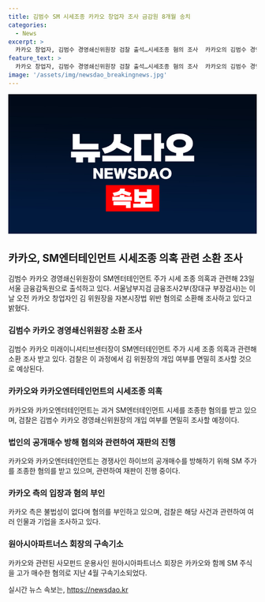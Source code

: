 ```yaml
---
title: 김범수 SM 시세조종 카카오 창업자 조사 금감원 8개월 송치
categories:
  - News
excerpt: >
  카카오 창업자, 김범수 경영쇄신위원장 검찰 출석…시세조종 혐의 조사  카카오의 김범수 경영쇄신위원장이 경쟁사 공개매수 방해를 위해 시세조종을 한 혐의로 검찰에 소환돼 조사를 받고 있다. 김 위원장의 개입 여부가 조사될 것으로 전망되며, 카카오와 카카오엔터테인먼트는 SM 주식을 고가에 매수한 혐의를 받고 있다. 함께 혐의를 받는 배재현 전 대표는 불법성을 부인하고 있다.
feature_text: >
  카카오 창업자, 김범수 경영쇄신위원장 검찰 출석…시세조종 혐의 조사  카카오의 김범수 경영쇄신위원장이 경쟁사 공개매수 방해를 위해 시세조종을 한 혐의로 검찰에 소환돼 조사를 받고 있다. 김 위원장의 개입 여부가 조사될 것으로 전망되며, 카카오와 카카오엔터테인먼트는 SM 주식을 고가에 매수한 혐의를 받고 있다. 함께 혐의를 받는 배재현 전 대표는 불법성을 부인하고 있다.
image: '/assets/img/newsdao_breakingnews.jpg'
---
```


<p><img src="/assets/img/newsdao_breakingnews.jpg" alt="flaretime 속보" /></p>

<h2 data-ke-size="size26">카카오, SM엔터테인먼트 시세조종 의혹 관련 소환 조사</h2>

<p data-ke-size="size16">김범수 카카오 경영쇄신위원장이 SM엔터테인먼트 주가 시세 조종 의혹과 관련해 23일 서울 금융감독원으로 출석하고 있다. 서울남부지검 금융조사2부(장대규 부장검사)는 이날 오전 카카오 창업자인 김 위원장을 자본시장법 위반 혐의로 소환해 조사하고 있다고 밝혔다.</p>

<h3>김범수 카카오 경영쇄신위원장 소환 조사</h3>

<p data-ke-size="size16">김범수 카카오 미래이니셔티브센터장이 SM엔터테인먼트 주가 시세 조종 의혹과 관련해 소환 조사 받고 있다. 검찰은 이 과정에서 김 위원장의 개입 여부를 면밀히 조사할 것으로 예상된다.</p>

<h3>카카오와 카카오엔터테인먼트의 시세조종 의혹</h3>

<p data-ke-size="size16">카카오와 카카오엔터테인먼트는 과거 SM엔터테인먼트 시세를 조종한 혐의를 받고 있으며, 검찰은 김범수 카카오 경영쇄신위원장의 개입 여부를 면밀히 조사할 예정이다.</p>

<h3>법인의 공개매수 방해 혐의와 관련하여 재판의 진행</h3>

<p data-ke-size="size16">카카오와 카카오엔터테인먼트는 경쟁사인 하이브의 공개매수를 방해하기 위해 SM 주가를 조종한 혐의를 받고 있으며, 관련하여 재판이 진행 중이다.</p>

<h3>카카오 측의 입장과 혐의 부인</h3>

<p data-ke-size="size16">카카오 측은 불법성이 없다며 혐의를 부인하고 있으며, 검찰은 해당 사건과 관련하여 여러 인물과 기업을 조사하고 있다.</p>

<h3>원아시아파트너스 회장의 구속기소</h3>

<p data-ke-size="size16">카카오와 관련된 사모펀드 운용사인 원아시아파트너스 회장은 카카오와 함께 SM 주식을 고가 매수한 혐의로 지난 4월 구속기소되었다.</p>
실시간 뉴스 속보는, <a href="https://newsdao.kr" rel="dofollow">https://newsdao.kr</a>


